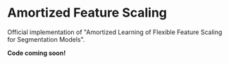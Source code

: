 # Amortized Feature Scaling

Official implementation of "Amortized Learning of Flexible Feature Scaling for Segmentation Models".


**Code coming soon!**
